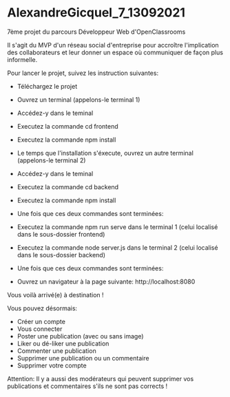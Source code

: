 # AlexandreGicquel_7_13092021
 
7ème projet du parcours Développeur Web d'OpenClassrooms

Il s'agit du MVP d'un réseau social d'entreprise pour accroître l'implication des collaborateurs
et leur donner un espace où communiquer de façon plus informelle.

Pour lancer le projet, suivez les instruction suivantes:
- Téléchargez le projet
- Ouvrez un terminal (appelons-le terminal 1)
- Accédez-y dans le teminal
- Executez la commande cd frontend
- Executez la commande npm install
- Le temps que l'installation s'éxecute, ouvrez un autre terminal (appelons-le terminal 2)
- Accédez-y dans le teminal
- Executez la commande cd backend
- Executez la commande npm install

- Une fois que ces deux commandes sont terminées:
- Executez la commande npm run serve dans le terminal 1 (celui localisé dans le sous-dossier frontend)
- Executez la commande node server.js dans le terminal 2 (celui localisé dans le sous-dossier backend)

- Une fois que ces deux commandes sont terminées:
- Ouvrez un navigateur à la page suivante: http://localhost:8080

Vous voilà arrivé(e) à destination ! 

Vous pouvez désormais:
- Créer un compte
- Vous connecter
- Poster une publication (avec ou sans image)
- Liker ou dé-liker une publication
- Commenter une publication
- Supprimer une publication ou un commentaire
- Supprimer votre compte

Attention: Il y a aussi des modérateurs qui peuvent supprimer vos publications et commentaires s'ils ne sont pas corrects !